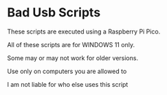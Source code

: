 # Bad Usb Scripts
 
 These scripts are executed using a Raspberry Pi Pico.
 
 All of these scripts are for WINDOWS 11 only. 
 
 Some may or may not work for older versions.
 
 Use only on computers you are allowed to 
 
 I am not liable for who else uses this script
